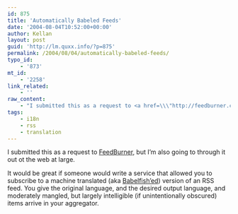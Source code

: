 ```yaml
---
id: 875
title: 'Automatically Babeled Feeds'
date: '2004-08-04T10:52:00+00:00'
author: Kellan
layout: post
guid: 'http://lm.quxx.info/?p=875'
permalink: /2004/08/04/automatically-babeled-feeds/
typo_id:
    - '873'
mt_id:
    - '2258'
link_related:
    - ''
raw_content:
    - "I submitted this as a request to <a href=\\\"http://feedburner.com/\\\">FeedBurner</a>, but I\\'m also going to through it out ot the web at large.\r\n\r\nIt would be great if someone would write a service that allowed you to subscribe to a machine translated (aka <a href=\\\"http://babelfish.altavista.com/\\\">Babelfish\\'ed</a>) version of an RSS feed.  You give the original language, and the desired output language, and moderately mangled, but largely intelligible (if unintentionally obscured) items arrive in your aggregator."
tags:
    - i18n
    - rss
    - translation
---
```


I submitted this as a request to [FeedBurner](http://feedburner.com/), but I’m also going to through it out ot the web at large.

It would be great if someone would write a service that allowed you to subscribe to a machine translated (aka [Babelfish’ed](http://babelfish.altavista.com/)) version of an RSS feed. You give the original language, and the desired output language, and moderately mangled, but largely intelligible (if unintentionally obscured) items arrive in your aggregator.